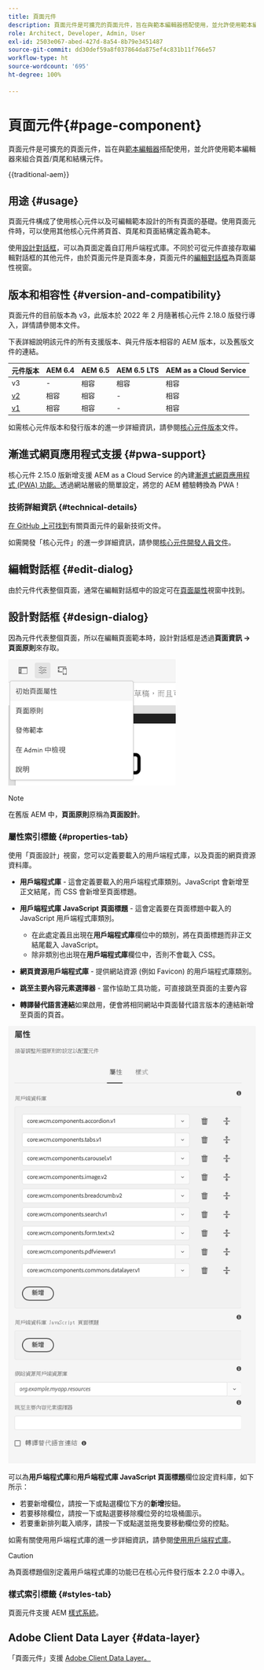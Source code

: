 ```yaml
---
title: 頁面元件
description: 頁面元件是可擴充的頁面元件，旨在與範本編輯器搭配使用，並允許使用範本編輯器來組合頁首/頁尾和結構元件。
role: Architect, Developer, Admin, User
exl-id: 2503e067-abed-427d-8a54-8b79e3451487
source-git-commit: dd30def59a8f037864da875ef4c831b11f766e57
workflow-type: ht
source-wordcount: '695'
ht-degree: 100%

---
```



# 頁面元件{#page-component}

頁面元件是可擴充的頁面元件，旨在與[範本編輯器](https://experienceleague.adobe.com/docs/experience-manager-cloud-service/sites/authoring/features/templates.html?lang=zh-Hant)搭配使用，並允許使用範本編輯器來組合頁首/頁尾和結構元件。

{{traditional-aem}}

## 用途 {#usage}

頁面元件構成了使用核心元件以及可編輯範本設計的所有頁面的基礎。使用頁面元件時，可以使用其他核心元件將頁首、頁尾和頁面結構定義為範本。

使用[設計對話框](#design-dialog)，可以為頁面定義自訂用戶端程式庫。不同於可從元件直接存取編輯對話框的其他元件，由於頁面元件是頁面本身，頁面元件的[編輯對話框](#edit-dialog)為頁面屬性視窗。

## 版本和相容性 {#version-and-compatibility}

頁面元件的目前版本為 v3，此版本於 2022 年 2 月隨著核心元件 2.18.0 版發行導入，詳情請參閱本文件。

下表詳細說明該元件的所有支援版本、與元件版本相容的 AEM 版本，以及舊版文件的連結。

| 元件版本 | AEM 6.4 | AEM 6.5 | AEM 6.5 LTS | AEM as a Cloud Service |
|---|---|---|---|---|
| v3 | - | 相容 | 相容 | 相容 |
| [v2](v2/page.md) | 相容 | 相容 | - | 相容 |
| [v1](v1/page-v1.md) | 相容 | 相容 | - | 相容 |

如需核心元件版本和發行版本的進一步詳細資訊，請參閱[核心元件版本](/help/versions.md)文件。

## 漸進式網頁應用程式支援 {#pwa-support}

核心元件 2.15.0 版新增支援 AEM as a Cloud Service 的內建[漸進式網頁應用程式 (PWA) 功能。](https://experienceleague.adobe.com/docs/experience-manager-cloud-service/sites/authoring/features/enable-pwa.html?lang=zh-Hant)透過網站層級的簡單設定，將您的 AEM 體驗轉換為 PWA！

### 技術詳細資訊 {#technical-details}

[在 GitHub 上可找到](https://adobe.com/go/aem_cmp_tech_page_v3_tw)有關頁面元件的最新技術文件。

如需開發「核心元件」的進一步詳細資訊，請參閱[核心元件開發人員文件](/help/developing/overview.md)。

## 編輯對話框 {#edit-dialog}

由於元件代表整個頁面，通常在編輯對話框中的設定可在[頁面屬性](https://experienceleague.adobe.com/docs/experience-manager-cloud-service/sites/authoring/fundamentals/page-properties.html?lang=zh-Hant)視窗中找到。

## 設計對話框 {#design-dialog}

因為元件代表整個頁面，所以在編輯頁面範本時，設計對話框是透過&#x200B;**頁面資訊 -> 頁面原則**&#x200B;來存取。

![頁面原則](/help/assets/page-policy.png)

>[!NOTE]
>
>在舊版 AEM 中，**頁面原則**&#x200B;原稱為&#x200B;**頁面設計**。

### 屬性索引標籤 {#properties-tab}

使用「頁面設計」視窗，您可以定義要載入的用戶端程式庫，以及頁面的網頁資源資料庫。

* **用戶端程式庫** - 這會定義要載入的用戶端程式庫類別。JavaScript 會新增至正文結尾，而 CSS 會新增至頁面標題。
* **用戶端程式庫 JavaScript 頁面標題** - 這會定義要在頁面標題中載入的 JavaScript 用戶端程式庫類別。
   * 在此處定義且出現在&#x200B;**用戶端程式庫**&#x200B;欄位中的類別，將在頁面標題而非正文結尾載入 JavaScript。
   * 除非類別也出現在&#x200B;**用戶端程式庫**&#x200B;欄位中，否則不會載入 CSS。

* **網頁資源用戶端程式庫** - 提供網站資源 (例如 Favicon) 的用戶端程式庫類別。

* **跳至主要內容元素選擇器** - 當作協助工具功能，可直接跳至頁面的主要內容

* **轉譯替代語言連結**&#x200B;如果啟用，便會將相同網站中頁面替代語言版本的連結新增至頁面的頁首。

![頁面元件設計對話框](/help/assets/page-design.png)

可以為&#x200B;**用戶端程式庫**&#x200B;和&#x200B;**用戶端程式庫 JavaScript 頁面標題**&#x200B;欄位設定資料庫，如下所示：

* 若要新增欄位，請按一下或點選欄位下方的&#x200B;**新增**&#x200B;按鈕。
* 若要移除欄位，請按一下或點選要移除欄位旁的垃圾桶圖示。
* 若要重新排列載入順序，請按一下或點選並拖曳要移動欄位旁的控點。

如需有關使用用戶端程式庫的進一步詳細資訊，請參閱[使用用戶端程式庫](https://helpx.adobe.com/tw/experience-manager/6-5/sites/developing/using/clientlibs.html)。

>[!CAUTION]
>
>為頁面標題個別定義用戶端程式庫的功能已在核心元件發行版本 2.2.0 中導入。

### 樣式索引標籤 {#styles-tab}

頁面元件支援 AEM [樣式系統](/help/get-started/authoring.md#component-styling)。

## Adobe Client Data Layer {#data-layer}

「頁面元件」支援 [Adobe Client Data Layer。](/help/developing/data-layer/overview.md)

